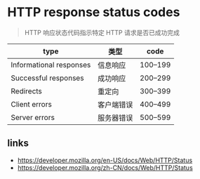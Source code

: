 # HTTP response status codes

> HTTP 响应状态代码指示特定 HTTP 请求是否已成功完成

| type                    | 类型       | code    |
| ----------------------- | ---------- | ------- |
| Informational responses | 信息响应   | 100–199 |
| Successful responses    | 成功响应   | 200–299 |
| Redirects               | 重定向     | 300–399 |
| Client errors           | 客户端错误 | 400–499 |
| Server errors           | 服务器错误 | 500–599 |

## links

- https://developer.mozilla.org/en-US/docs/Web/HTTP/Status
- https://developer.mozilla.org/zh-CN/docs/Web/HTTP/Status
